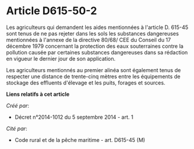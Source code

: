 # Article D615-50-2

Les agriculteurs qui demandent les aides mentionnées à l'article D. 615-45 sont tenus de ne pas rejeter dans les sols les
substances dangereuses mentionnées à l'annexe de la directive 80/68/ CEE du Conseil du 17 décembre 1979 concernant la
protection des eaux souterraines contre la pollution causée par certaines substances dangereuses dans sa rédaction en vigueur
le dernier jour de son application. 

Les agriculteurs mentionnés au premier alinéa sont également tenus de respecter une distance de trente-cinq mètres entre les
équipements de stockage des effluents d'élevage et les puits, forages et sources.

**Liens relatifs à cet article**

_Créé par_:

  - Décret n°2014-1012 du 5 septembre 2014 - art. 1

_Cité par_:

  - Code rural et de la pêche maritime - art. D615-45 (M)
